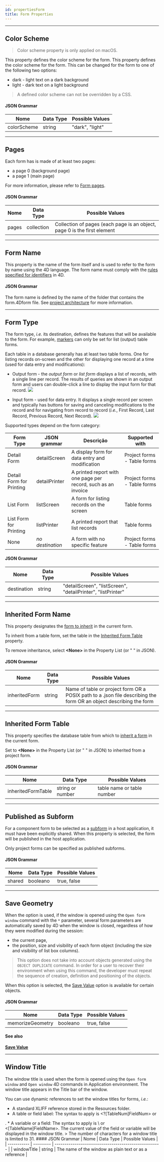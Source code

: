 ```yaml
---
id: propertiesForm
title: Form Properties
---
```


---

## Color Scheme
> Color scheme property is only applied on macOS.

This property defines the color scheme for the form. This property defines the color scheme for the form. This can be changed for the form to one of the following two options:

*   dark - light text on a dark background
*   light - dark text on a light background
> A defined color scheme can not be overridden by a CSS.

#### JSON Grammar

| Nome        | Data Type | Possible Values |
| ----------- | --------- | --------------- |
| colorScheme | string    | "dark", "light" |

---

## Pages

Each form has is made of at least two pages:

- a page 0 (background page)
- a page 1 (main page)

For more information, please refer to [Form pages](forms.md#form-pages).


#### JSON Grammar

| Nome  | Data Type  | Possible Values                                                          |
| ----- | ---------- | ------------------------------------------------------------------------ |
| pages | collection | Collection of pages (each page is an object, page 0 is the first element |

---


## Form Name

This property is the name of the form itself and is used to refer to the form by name using the 4D language. The form name must comply with the [rules specified for identifiers](Concepts/identifiers.md) in 4D.


#### JSON Grammar

The form name is defined by the name of the folder that contains the form.4Dform file. See [project architecture](Project/architecture.md#sources-folder) for more information.

---

## Form Type

The form type, *i.e.* its destination, defines the features that will be available to the form. For example, [markers](properties_Markers.md) can only be set for list (output) table forms.

Each table in a database generally has at least two table forms. One for listing records on-screen and the other for displaying one record at a time (used for data entry and modifications):

- Output form - the *output form* or *list form* displays a list of records, with a single line per record. The results of queries are shown in an output form and users can double-click a line to display the input form for that record. ![](assets/en/FormObjects/formOutput.png)

- Input form - used for data entry. It displays a single record per screen and typically has buttons for saving and canceling modifications to the record and for navigating from record to record (*i.e.*, First Record, Last Record, Previous Record, Next Record). ![](assets/en/FormObjects/formInput.png)


Supported types depend on the form category:


| Form Type                | JSON grammar     | Descrição                                                     | Supported with              |
| ------------------------ | ---------------- | ------------------------------------------------------------- | --------------------------- |
| Detail Form              | detailScreen     | A display form for data entry and modification                | Project forms - Table forms |
| Detail Form for Printing | detailPrinter    | A printed report with one page per record, such as an invoice | Project forms - Table forms |
| List Form                | listScreen       | A form for listing records on the screen                      | Table forms                 |
| List Form for Printing   | listPrinter      | A printed report that list records                            | Table forms                 |
| None                     | *no destination* | A form with no specific feature                               | Project forms - Table forms |


#### JSON Grammar

| Nome        | Data Type | Possible Values                                              |
| ----------- | --------- | ------------------------------------------------------------ |
| destination | string    | "detailScreen", "listScreen", "detailPrinter", "listPrinter" |

---

## Inherited Form Name

This property designates the [form to inherit](forms.md#inherited-forms) in the current form.

To inherit from a table form, set the table in the [Inherited Form Table](#inherited-form-table) property.

To remove inheritance, select **\<None>** in the Property List (or " " in JSON).


#### JSON Grammar

| Nome          | Data Type | Possible Values                                                                                                    |
| ------------- | --------- | ------------------------------------------------------------------------------------------------------------------ |
| inheritedForm | string    | Name of table or project form OR a POSIX path to a .json file describing the form OR an object describing the form |

---


## Inherited Form Table

This property specifies the database table from which to [inherit a form](forms.md#inherited-forms) in the current form.

Set to **\<None>** in the Property List (or " " in JSON) to inherited from a project form.


#### JSON Grammar

| Nome               | Data Type        | Possible Values            |
| ------------------ | ---------------- | -------------------------- |
| inheritedFormTable | string or number | table name or table number |


---

## Published as Subform

For a component form to be selected as a [subform](FormObjects/subform_overview.md) in a host application, it must have been explicitly shared. When this property is selected, the form will be published in the host application.

Only project forms can be specified as published subforms.



#### JSON Grammar

| Nome   | Data Type | Possible Values |
| ------ | --------- | --------------- |
| shared | booleano  | true, false     |


---

## Save Geometry

When the option is used, if the window is opened using the `Open form window` command with the `*` parameter, several form parameters are automatically saved by 4D when the window is closed, regardless of how they were modified during the session:

*   the current page,
*   the position, size and visibility of each form object (including the size and visibility of list box columns).
> This option does not take into account objects generated using the `OBJECT DUPLICATE` command. In order for a user to recover their environment when using this command, the developer must repeat the sequence of creation, definition and positioning of the objects.

When this option is selected, the [Save Value](FormObjects/properties_Object.md#save-value) option is available for certain objects.

#### JSON Grammar

| Nome             | Data Type | Possible Values |
| ---------------- | --------- | --------------- |
| memorizeGeometry | booleano  | true, false     |

#### See also
[**Save Value**](FormObjects/properties_Object.md#save-value)


---

## Window Title

The window title is used when the form is opened using the `Open form window` and `Open window` 4D commands in Application environment. The window title appears in the Title bar of the window.

You can use dynamic references to set the window titles for forms, *i.e.*:

*   A standard XLIFF reference stored in the Resources folder.
*   A table or field label: The syntax to apply is <?[TableNum]FieldNum> or 
  
  <?[TableName]FieldName>.
*   A variable or a field: The syntax to apply is \<VariableName> or <[TableName]FieldName>. The current value of the field or variable will be displayed in the window title.

> The number of characters for a window title is limited to 31.

#### JSON Grammar

| Nome        | Data Type | Possible Values                                        |
| ----------- | --------- | ------------------------------------------------------ |
| windowTitle | string    | The name of the window as plain text or as a reference |


